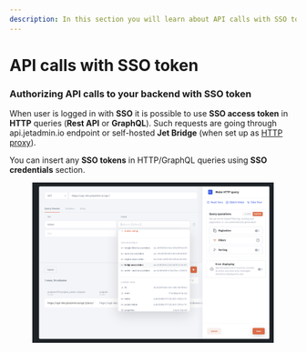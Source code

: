 ```yaml
---
description: In this section you will learn about API calls with SSO token
---
```


# API calls with SSO token

### Authorizing API calls to your backend with SSO token

When user is logged in with **SSO** it is possible to use **SSO access token** in **HTTP** queries (**Rest API** or **GraphQL**). Such requests are going through api.jetadmin.io endpoint or self-hosted **Jet Bridge** (when set up as [HTTP proxy](../../../jet-bridge-deployment/jet-admin/using-self-deployed-http-proxy.md)).

You can insert any **SSO tokens** in HTTP/GraphQL queries using **SSO credentials** section.

<figure><img src="../../../.gitbook/assets/image (1) (1) (1) (2).png" alt=""><figcaption></figcaption></figure>
